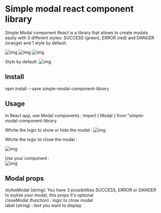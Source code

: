 # Simple modal react component library
Simple Modal component React is a library that allows to create modals easily with 3 different styles: SUCCESS (green), ERROR (red) and DANGER (orange) and 1 style by default.

 ![img](http://i.imgur.com/pypS8rj)
 ![img](http://i.imgur.com/hZPwDAD)
 ![img](http://i.imgur.com/f4DaKYr)

 Style by default:
  ![img](https://imgur.com/imSlzKg)


## Install
npm install --save simple-modal-component-library 

## Usage

In React app, use Modal components : 
import  { Modal } from "simple-modal-component-library 

Whrite the logic to show or hide the modal : 
 ![img](https://imgur.com/wayNeJB)
 

 Whrite the logic to close the modal : 

  ![img](https://imgur.com/ktEjr3J)

 Use your component :  
 ![img](https://imgur.com/10TCtmO)
 ## Modal props 
 stylesModal (string): You have 3 possibilities SUCCESS, ERROR or DANGER to stylize  your modal, this props it's optional \
 closeModal (function) : logic to close modal \
 label (string) : text you want to display 




